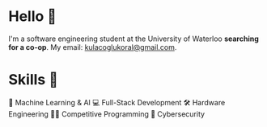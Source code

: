 # Hello 👋
I'm a software engineering student at the University of Waterloo **searching for a co-op**. My email: kulacoglukoral@gmail.com.

# Skills 🎯
🤖 Machine Learning & AI 💻 Full-Stack Development 🛠️ Hardware Engineering 👨‍💻 Competitive Programming 🔐 Cybersecurity
